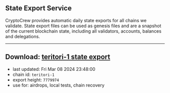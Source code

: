 ## State Export Service
CryptoCrew provides automatic daily state exports for all chains we validate. State export files can be used as genesis files and are a snapshot of the current blockchain state, including all validators, accounts, balances and delegations.

---
**Download: [teritori-1 state export](https://dl-eu2.ccvalidators.com/SERVICE/teritori/teritori-1_export_7779974.json)**
---

- last updated: Fri Mar 08 2024 23:48:00
- chain id: `teritori-1`
- export height: `7779974`
- use for: airdrops, local tests, chain recovery
